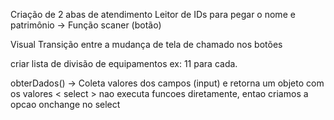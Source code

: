 Criação de 2 abas de atendimento
Leitor de IDs para pegar o nome e patrimônio -> Função scaner (botão)


Visual
Transição entre a mudança de tela de chamado nos botões

criar lista de divisão de equipamentos
ex: 11 para cada.


obterDados() -> Coleta valores dos campos (input) e retorna um objeto com os valores
< select > nao executa funcoes diretamente, entao criamos a opcao onchange no select 